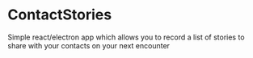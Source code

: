 # ContactStories
Simple react/electron app which allows you to record a list of stories to share with your contacts on your next encounter
